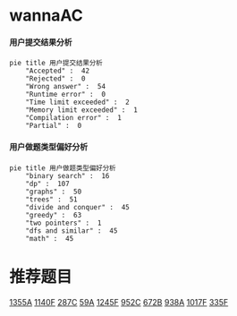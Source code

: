 # wannaAC

<!-- tabs:start -->



#### **用户提交结果分析**

```mermaid
pie title 用户提交结果分析
    "Accepted" :  42
    "Rejected" :  0
    "Wrong answer" :  54
    "Runtime error" :  0
    "Time limit exceeded" :  2
    "Memory limit exceeded" :  1
    "Compilation error" :  1
    "Partial" :  0
```

#### **用户做题类型偏好分析**

```mermaid
pie title 用户做题类型偏好分析
    "binary search" :  16
    "dp" :  107
    "graphs" :  50
    "trees" :  51
    "divide and conquer" :  45
    "greedy" :  63
    "two pointers" :  1
    "dfs and similar" :  45
    "math" :  45
```



<!-- tabs:end -->
# 推荐题目
[1355A](https://codeforces.com/contest/1355/problem/A)
[1140F](https://codeforces.com/contest/1140/problem/F)
[287C](https://codeforces.com/contest/287/problem/C)
[59A](https://codeforces.com/contest/59/problem/A)
[1245F](https://codeforces.com/contest/1245/problem/F)
[952C](https://codeforces.com/contest/952/problem/C)
[672B](https://codeforces.com/contest/672/problem/B)
[938A](https://codeforces.com/contest/938/problem/A)
[1017F](https://codeforces.com/contest/1017/problem/F)
[335F](https://codeforces.com/contest/335/problem/F)
